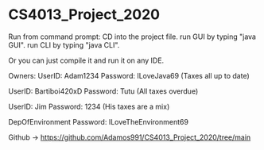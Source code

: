 # CS4013_Project_2020

Run from command prompt:
CD into the project file.
run GUI by typing "java GUI".
run CLI by typing "java CLI".

Or you can just compile it and run it on any IDE.

Owners:
UserID: Adam1234
Password: ILoveJava69
(Taxes all up to date)

UserID: Bartiboi420xD
Password: Tutu
(All taxes overdue)

UserID: Jim
Password: 1234
(His taxes are a mix)

DepOfEnvironment Password: ILoveTheEnvironment69

Github -> https://github.com/Adamos991/CS4013_Project_2020/tree/main
